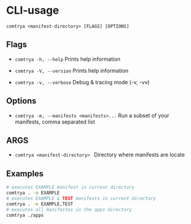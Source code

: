 # CLI-usage

`comtrya <manifest-directory> [FLAGS] [OPTIONS]`

## Flags

* `comtrya -h, --help` Prints help information

* `comtrya -V, --version` Prints help information

* `comtrya -v, --verbose` Debug & tracing mode (-v, -vv)

## Options

* `comtrya -m, --manifests <manifests>...` Run a subset of your manifests, comma separated list

## ARGS

* `comtrya <manifest-directory> ` Directory where manifests are locate

## Examples

```bash
# executes EXAMPLE manifest in current directory
comtrya . -m EXAMPLE
# executes EXAMPLE & TEST manifests in current directory
comtrya . -m EXAMPLE,TEST
# executes all manifestes in the apps directory
comtrya ./apps
``` 